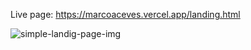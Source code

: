 
Live page: https://marcoaceves.vercel.app/landing.html 

![simple-landig-page-img]([https://github.com/marcoaceves/landing_page.jpg](https://github.com/marcoaceves/marcoaceves/blob/main/simple_landing_page.png?raw=true))

